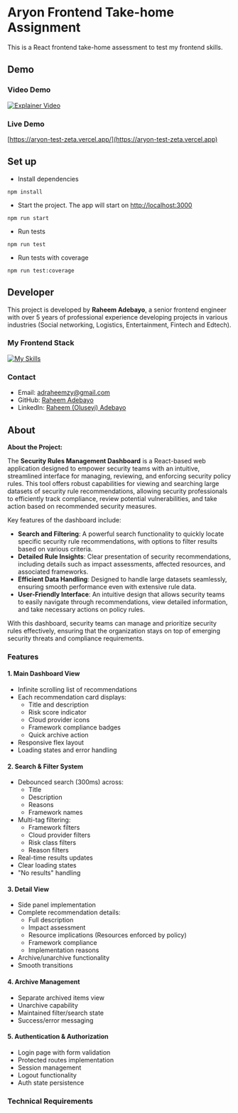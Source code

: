 # Aryon Frontend Take-home Assignment

This is a React frontend take-home assessment to test my frontend skills.


## Demo
### Video Demo
[![Explainer Video](https://img.youtube.com/vi/F_lhajtauas/0.jpg)](https://www.youtube.com/watch?v=F_lhajtauas)

### Live Demo
[https://aryon-test-zeta.vercel.app/](https://aryon-test-zeta.vercel.app)

## Set up
- Install dependencies
```shell
npm install
```
- Start the project. The app will start on [http://localhost:3000](http://localhost:3000)
```shell
npm run start
```
- Run tests
```shell
npm run test
```
- Run tests with coverage
```shell
npm run test:coverage
```

## Developer
This project is developed by **Raheem Adebayo**, a senior frontend engineer with over 5 years of
professional experience developing projects in various industries (Social networking, Logistics,
Entertainment, Fintech and Edtech).

### My Frontend Stack
[![My Skills](https://skillicons.dev/icons?i=ts,react,jest,nextjs,css,sass,tailwind,docker,figma&theme=dark)](https://linkedin.com/in/adebayo-raheem)

### Contact
- Email: [adraheemzy@gmail.com](mailto:adraheemzy@gmail.com)
- GitHub: [Raheem Adebayo](https://github.com/Adraheem)
- LinkedIn: [Raheem (Oluseyi) Adebayo](https://linkedin.com/in/adebayo-raheem)

## About

**About the Project:**

The **Security Rules Management Dashboard** is a React-based web application designed to empower security teams with an intuitive, streamlined interface for managing, reviewing, and enforcing security policy rules. This tool offers robust capabilities for viewing and searching large datasets of security rule recommendations, allowing security professionals to efficiently track compliance, review potential vulnerabilities, and take action based on recommended security measures.

Key features of the dashboard include:
- **Search and Filtering**: A powerful search functionality to quickly locate specific security rule recommendations, with options to filter results based on various criteria.
- **Detailed Rule Insights**: Clear presentation of security recommendations, including details such as impact assessments, affected resources, and associated frameworks.
- **Efficient Data Handling**: Designed to handle large datasets seamlessly, ensuring smooth performance even with extensive rule data.
- **User-Friendly Interface**: An intuitive design that allows security teams to easily navigate through recommendations, view detailed information, and take necessary actions on policy rules.

With this dashboard, security teams can manage and prioritize security rules effectively, ensuring that the organization stays on top of emerging security threats and compliance requirements.

### Features
#### 1. Main Dashboard View

- Infinite scrolling list of recommendations
- Each recommendation card displays:
    - Title and description
    - Risk score indicator
    - Cloud provider icons
    - Framework compliance badges
    - Quick archive action
- Responsive flex layout
- Loading states and error handling

#### 2. Search & Filter System

- Debounced search (300ms) across:
    - Title
    - Description
    - Reasons
    - Framework names
- Multi-tag filtering:
    - Framework filters
    - Cloud provider filters
    - Risk class filters
    - Reason filters
- Real-time results updates
- Clear loading states
- "No results" handling

#### 3. Detail View

- Side panel implementation
- Complete recommendation details:
    - Full description
    - Impact assessment
    - Resource implications (Resources enforced by policy)
    - Framework compliance
    - Implementation reasons
- Archive/unarchive functionality
- Smooth transitions

#### 4. Archive Management

- Separate archived items view
- Unarchive capability
- Maintained filter/search state
- Success/error messaging

#### 5. Authentication & Authorization

- Login page with form validation
- Protected routes implementation
- Session management
- Logout functionality
- Auth state persistence

### Technical Requirements

